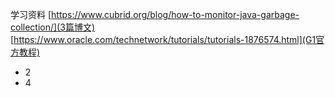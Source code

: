 学习资料
[https://www.cubrid.org/blog/how-to-monitor-java-garbage-collection/](3篇博文)
[https://www.oracle.com/technetwork/tutorials/tutorials-1876574.html](G1官方教程)

* 2
* 4
